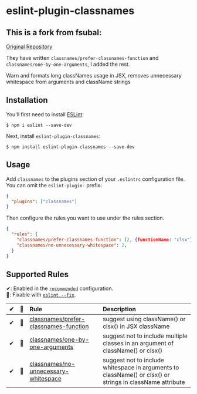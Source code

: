 # eslint-plugin-classnames

## This is a fork from fsubal:
[Original Repository](https://github.com/fsubal/eslint-plugin-classnames)

They have written `classnames/prefer-classnames-function` and `classnames/one-by-one-arguments`, I added the rest.


Warn and formats long classNames usage in JSX, removes unnecessary whitespace from arguments and className strings

## Installation

You'll first need to install [ESLint](http://eslint.org):

```
$ npm i eslint --save-dev
```

Next, install `eslint-plugin-classnames`:

```
$ npm install eslint-plugin-classnames --save-dev
```

## Usage

Add `classnames` to the plugins section of your `.eslintrc` configuration file. You can omit the `eslint-plugin-` prefix:

```json
{
  "plugins": ["classnames"]
}
```

Then configure the rules you want to use under the rules section.

```json
{
  "rules": {
    "classnames/prefer-classnames-function": [2, {functionName: "clsx"}],
    "classnames/no-unnecessary-whitespace": 2,
  }
}
```

## Supported Rules

✔: Enabled in the [`recommended`](#recommended) configuration.\
🔧: Fixable with [`eslint --fix`](https://eslint.org/docs/user-guide/command-line-interface#fixing-problems).

|  ✔  | 🔧  | Rule                                                                              | Description                                                                     |
| :-: | :-: | :-------------------------------------------------------------------------------- | :------------------------------------------------------------------------------ |
|  ✔  | 🔧  | [classnames/prefer-classnames-function](docs/rules/prefer-classnames-function.md) | suggest using className() or clsx() in JSX className                            |
|  ✔  | 🔧  | [classnames/one-by-one-arguments](docs/rules/one-by-one-arguments.md)             | suggest not to include multiple classes in an argument of className() or clsx() |
|  ✔  | 🔧  | [classnames/no-unnecessary-whitespace](docs/rules/no-unnecessary-whitespace.md)  | suggest not to include whitespace in arguments to className() or clsx() or strings in className attribute |
